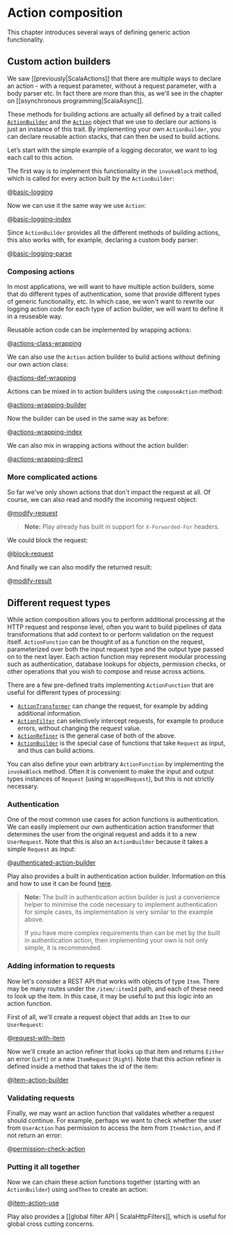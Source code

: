 <!--- Copyright (C) 2009-2015 Typesafe Inc. <http://www.typesafe.com> -->
# Action composition

This chapter introduces several ways of defining generic action functionality.

## Custom action builders

We saw [[previously|ScalaActions]] that there are multiple ways to declare an action - with a request parameter, without a request parameter, with a body parser etc.  In fact there are more than this, as we'll see in the chapter on [[asynchronous programming|ScalaAsync]].

These methods for building actions are actually all defined by a trait called [`ActionBuilder`](api/scala/play/api/mvc/ActionBuilder.html) and the [`Action`](api/scala/play/api/mvc/Action$.html) object that we use to declare our actions is just an instance of this trait.  By implementing your own `ActionBuilder`, you can declare reusable action stacks, that can then be used to build actions.

Let’s start with the simple example of a logging decorator, we want to log each call to this action.

The first way is to implement this functionality in the `invokeBlock` method, which is called for every action built by the `ActionBuilder`:

@[basic-logging](code/ScalaActionsComposition.scala)

Now we can use it the same way we use `Action`:

@[basic-logging-index](code/ScalaActionsComposition.scala)
 
Since `ActionBuilder` provides all the different methods of building actions, this also works with, for example, declaring a custom body parser:

@[basic-logging-parse](code/ScalaActionsComposition.scala)

### Composing actions

In most applications, we will want to have multiple action builders, some that do different types of authentication, some that provide different types of generic functionality, etc.  In which case, we won't want to rewrite our logging action code for each type of action builder, we will want to define it in a reuseable way.

Reusable action code can be implemented by wrapping actions:

@[actions-class-wrapping](code/ScalaActionsComposition.scala)

We can also use the `Action` action builder to build actions without defining our own action class:

@[actions-def-wrapping](code/ScalaActionsComposition.scala)

Actions can be mixed in to action builders using the `composeAction` method:

@[actions-wrapping-builder](code/ScalaActionsComposition.scala)

Now the builder can be used in the same way as before:

@[actions-wrapping-index](code/ScalaActionsComposition.scala)

We can also mix in wrapping actions without the action builder:

@[actions-wrapping-direct](code/ScalaActionsComposition.scala)

### More complicated actions

So far we've only shown actions that don't impact the request at all.  Of course, we can also read and modify the incoming request object:

@[modify-request](code/ScalaActionsComposition.scala)

> **Note:** Play already has built in support for `X-Forwarded-For` headers.

We could block the request:

@[block-request](code/ScalaActionsComposition.scala)

And finally we can also modify the returned result:

@[modify-result](code/ScalaActionsComposition.scala)

## Different request types

While action composition allows you to perform additional processing at the HTTP request and response level, often you want to build pipelines of data transformations that add context to or perform validation on the request itself.  `ActionFunction` can be thought of as a function on the request, parameterized over both the input request type and the output type passed on to the next layer.  Each action function may represent modular processing such as authentication, database lookups for objects, permission checks, or other operations that you wish to compose and reuse across actions.

There are a few pre-defined traits implementing `ActionFunction` that are useful for different types of processing:

* [`ActionTransformer`](api/scala/play/api/mvc/ActionTransformer.html) can change the request, for example by adding additional information.
* [`ActionFilter`](api/scala/play/api/mvc/ActionFilter.html) can selectively intercept requests, for example to produce errors, without changing the request value.
* [`ActionRefiner`](api/scala/play/api/mvc/ActionRefiner.html) is the general case of both of the above.
* [`ActionBuilder`](api/scala/play/api/mvc/ActionBuilder.html) is the special case of functions that take `Request` as input, and thus can build actions.

You can also define your own arbitrary `ActionFunction` by implementing the `invokeBlock` method.  Often it is convenient to make the input and output types instances of `Request` (using `WrappedRequest`), but this is not strictly necessary.

### Authentication

One of the most common use cases for action functions is authentication.  We can easily implement our own authentication action transformer that determines the user from the original request and adds it to a new `UserRequest`.  Note that this is also an `ActionBuilder` because it takes a simple `Request` as input:

@[authenticated-action-builder](code/ScalaActionsComposition.scala)

Play also provides a built in authentication action builder.  Information on this and how to use it can be found [here](api/scala/play/api/mvc/Security$$AuthenticatedBuilder$.html).

> **Note:** The built in authentication action builder is just a convenience helper to minimise the code necessary to implement authentication for simple cases, its implementation is very similar to the example above.
>
> If you have more complex requirements than can be met by the built in authentication action, then implementing your own is not only simple, it is recommended.

### Adding information to requests

Now let's consider a REST API that works with objects of type `Item`.  There may be many routes under the `/item/:itemId` path, and each of these need to look up the item.  In this case, it may be useful to put this logic into an action function.

First of all, we'll create a request object that adds an `Item` to our `UserRequest`:

@[request-with-item](code/ScalaActionsComposition.scala)

Now we'll create an action refiner that looks up that item and returns `Either` an error (`Left`) or a new `ItemRequest` (`Right`).  Note that this action refiner is defined inside a method that takes the id of the item:

@[item-action-builder](code/ScalaActionsComposition.scala)

### Validating requests

Finally, we may want an action function that validates whether a request should continue.  For example, perhaps we want to check whether the user from `UserAction` has permission to access the item from `ItemAction`, and if not return an error:

@[permission-check-action](code/ScalaActionsComposition.scala)

### Putting it all together

Now we can chain these action functions together (starting with an `ActionBuilder`) using `andThen` to create an action:

@[item-action-use](code/ScalaActionsComposition.scala)


Play also provides a [[global filter API | ScalaHttpFilters]], which is useful for global cross cutting concerns.
